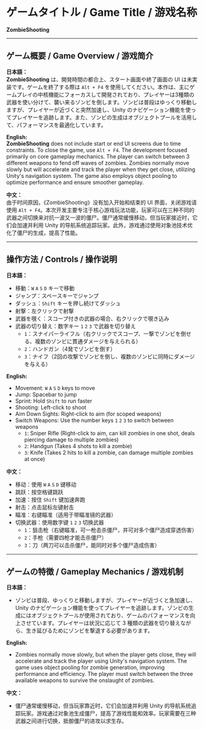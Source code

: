 # ゲームタイトル / Game Title / 游戏名称

**ZombieShooting**

---

## ゲーム概要 / Game Overview / 游戏简介

**日本語：**  
**ZombieShooting** は、開発時間の都合上、スタート画面や終了画面の UI は未実装です。ゲームを終了する際は `Alt + F4` を使用してください。本作は、主にゲームプレイの中核機能にフォーカスして開発されており、プレイヤーは3種類の武器を使い分けて、襲い来るゾンビを倒します。ゾンビは普段はゆっくり移動しますが、プレイヤーが近づくと突然加速し、Unity のナビゲーション機能を使ってプレイヤーを追跡します。また、ゾンビの生成はオブジェクトプールを活用して、パフォーマンスを最適化しています。

**English:**  
**ZombieShooting** does not include start or end UI screens due to time constraints. To close the game, use `Alt + F4`. The development focused primarily on core gameplay mechanics. The player can switch between 3 different weapons to fend off waves of zombies. Zombies normally move slowly but will accelerate and track the player when they get close, utilizing Unity's navigation system. The game also employs object pooling to optimize performance and ensure smoother gameplay.

**中文：**  
由于时间原因，《ZombieShooting》没有加入开始和结束的 UI 界面，关闭游戏请使用 `Alt + F4`。本次开发主要专注于核心游戏玩法功能，玩家可以在三种不同的武器之间切换来对抗一波又一波的僵尸。僵尸通常缓慢移动，但当玩家接近时，它们会加速并利用 Unity 的导航系统追踪玩家。此外，游戏通过使用对象池技术优化了僵尸的生成，提高了性能。

---

## 操作方法 / Controls / 操作说明

**日本語：**  
- 移動：`W` `A` `S` `D` キーで移動  
- ジャンプ：スペースキーでジャンプ  
- ダッシュ：`Shift` キーを押し続けてダッシュ  
- 射撃：左クリックで射撃  
- 武器を覗く：スコープ付きの武器の場合、右クリックで覗き込み  
- 武器の切り替え：数字キー `1` `2` `3` で武器を切り替え  
  - `1`：スナイパーライフル（右クリックでスコープ、一撃でゾンビを倒せる、複数のゾンビに貫通ダメージを与えられる）  
  - `2`：ハンドガン（4発でゾンビを倒す）  
  - `3`：ナイフ（2回の攻撃でゾンビを倒し、複数のゾンビに同時にダメージを与える）

**English:**  
- Movement: `W` `A` `S` `D` keys to move  
- Jump: Spacebar to jump  
- Sprint: Hold `Shift` to run faster  
- Shooting: Left-click to shoot  
- Aim Down Sights: Right-click to aim (for scoped weapons)  
- Switch Weapons: Use the number keys `1` `2` `3` to switch between weapons  
  - `1`: Sniper Rifle (Right-click to aim, can kill zombies in one shot, deals piercing damage to multiple zombies)  
  - `2`: Handgun (Takes 4 shots to kill a zombie)  
  - `3`: Knife (Takes 2 hits to kill a zombie, can damage multiple zombies at once)

**中文：**  
- 移动：使用 `W` `A` `S` `D` 键移动  
- 跳跃：按空格键跳跃  
- 加速：按住 `Shift` 键加速奔跑  
- 射击：点击鼠标左键射击  
- 瞄准：右键瞄准（适用于带瞄准镜的武器）  
- 切换武器：使用数字键 `1` `2` `3` 切换武器  
  - `1`：狙击枪（右键瞄准，可一枪击杀僵尸，并可对多个僵尸造成穿透伤害）  
  - `2`：手枪（需要四枪才能击杀僵尸）  
  - `3`：刀（两刀可以击杀僵尸，能同时对多个僵尸造成伤害）

---

## ゲームの特徴 / Gameplay Mechanics / 游戏机制

**日本語：**  
- ゾンビは普段、ゆっくりと移動しますが、プレイヤーが近づくと急加速し、Unity のナビゲーション機能を使ってプレイヤーを追跡します。ゾンビの生成にはオブジェクトプールが使用されており、ゲームのパフォーマンスを向上させています。プレイヤーは状況に応じて 3 種類の武器を切り替えながら、生き延びるためにゾンビを撃退する必要があります。

**English:**  
- Zombies normally move slowly, but when the player gets close, they will accelerate and track the player using Unity's navigation system. The game uses object pooling for zombie generation, improving performance and efficiency. The player must switch between the three available weapons to survive the onslaught of zombies.

**中文：**  
- 僵尸通常缓慢移动，但当玩家靠近时，它们会加速并利用 Unity 的导航系统追踪玩家。游戏通过对象池生成僵尸，提高了游戏性能和效率。玩家需要在三种武器之间进行切换，抵御僵尸的进攻以求生存。
